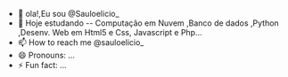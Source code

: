 - 👋 ola!,Eu sou @Sauloelicio_
- 👀 Hoje estudando -- Computação em Nuvem ,Banco de dados ,Python ,Desenv. Web em Html5 e Css, Javascript e Php...
- 📫 How to reach me @sauloelicio_
- 😄 Pronouns: ...
- ⚡ Fun fact: ...

<!---
Sauloelicio/Sauloelicio is a ✨ special ✨ repository because its `README.md` (this file) appears on your GitHub profile.
You can click the Preview link to take a look at your changes.
--->
